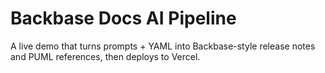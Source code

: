 # Backbase Docs AI Pipeline

A live demo that turns prompts + YAML into Backbase-style release notes and PUML references, then deploys to Vercel.
